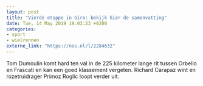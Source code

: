 ```yaml
---
layout: post
title: "Vierde etappe in Giro: bekijk hier de samenvatting"
date: Tue, 14 May 2019 19:03:23 +0200
categories: 
- sport 
- wielrennen 
externe_link: "https://nos.nl/l/2284632"
---
```


Tom Dumoulin komt hard ten val in de 225 kilometer lange rit tussen Orbello en Frascati en kan een goed klassement vergeten. Richard Carapaz wint en rozetruidrager Primoz Roglic loopt verder uit.

